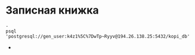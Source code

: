 # Записная книжка
	- 
	psql 'postgresql://gen_user:k4z1%5C%7DwTp~Ryyv@194.26.138.25:5432/kopi_db'

- 